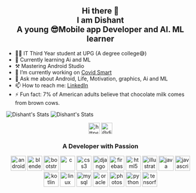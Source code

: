 <h2 align="center">Hi there 👋<br>I am Dishant<br> A young 😎Mobile app Developer and AI. ML learner</h2>

- 👨‍🎓 IT Third Year student at UPG (A degree college😅)
- 🌱 Currently learning Ai and ML
- ⚒ Mastering Android Studio
- 🔭 I’m currently working on [Covid Smart](https://github.com/Horizon733/Covid-Smart)
- 💬 Ask me about Android, Life, Motivation, graphics, Ai and ML
- 📫 How to reach me: [LinkedIn](https://www.linkedin.com/in/dishant-gandhi/)
- ⚡ Fun fact: 7% of American adults believe that chocolate milk comes from brown cows.

![Dishant's Stats](https://github-readme-stats.vercel.app/api?username=horizon733&show_icons=true&hide_border=true&theme=buefy)
![Dishant's Stats](https://github-readme-stats.vercel.app/api/top-langs/?username=horizon733&theme=buefy&hide=css,html)

<!-- BLOG-POST-LIST:START -->
<!-- BLOG-POST-LIST:END -->

<p align="center">
<a href="https://www.linkedin.com/in/dishant-gandhi/" target="blank"><img align="center" src="https://cdn.jsdelivr.net/npm/simple-icons@3.0.1/icons/linkedin.svg" alt="https://www.linkedin.com/in/dishant-gandhi/" height="30" width="30" /></a>
<a href="https://medium.com/@dishant_gandhi" target="blank"><img align="center" src="https://cdn.jsdelivr.net/npm/simple-icons@3.0.1/icons/medium.svg" alt="@dishant_gandhi" height="30" width="30" /></a>
</p>

<h3 align="center">A Developer with Passion</h3>

<p align="center">
  <img src="https://devicons.github.io/devicon/devicon.git/icons/android/android-original-wordmark.svg" alt="android" width="40" height="40"/> 
<img src="https://download.blender.org/branding/community/blender_community_badge_white.svg" alt="blender" width="40" height="40"/> <img src="https://devicons.github.io/devicon/devicon.git/icons/bootstrap/bootstrap-plain.svg" alt="bootstrap" width="40" height="40"/> <img src="https://devicons.github.io/devicon/devicon.git/icons/c/c-original.svg" alt="c" width="40" height="40"/> <img src="https://devicons.github.io/devicon/devicon.git/icons/css3/css3-original-wordmark.svg" alt="css3" width="40" height="40"/> <img src="https://devicons.github.io/devicon/devicon.git/icons/django/django-original.svg" alt="django" width="40" height="40"/> <img src="https://www.vectorlogo.zone/logos/firebase/firebase-icon.svg" alt="firebase" width="40" height="40"/> <img src="https://devicons.github.io/devicon/devicon.git/icons/html5/html5-original-wordmark.svg" alt="html5" width="40" height="40"/> <img src="https://www.vectorlogo.zone/logos/adobe_illustrator/adobe_illustrator-icon.svg" alt="illustrator" width="40" height="40"/> <img src="https://devicons.github.io/devicon/devicon.git/icons/java/java-original-wordmark.svg" alt="java" width="40" height="40"/> <img src="https://devicons.github.io/devicon/devicon.git/icons/javascript/javascript-original.svg" alt="javascript" width="40" height="40"/> <img src="https://www.vectorlogo.zone/logos/kotlinlang/kotlinlang-icon.svg" alt="kotlin" width="40" height="40"/> <img src="https://devicons.github.io/devicon/devicon.git/icons/linux/linux-original.svg" alt="linux" width="40" height="40"/> <img src="https://devicons.github.io/devicon/devicon.git/icons/mysql/mysql-original-wordmark.svg" alt="mysql" width="40" height="40"/> <img src="https://devicons.github.io/devicon/devicon.git/icons/oracle/oracle-original.svg" alt="oracle" width="40" height="40"/> <img src="https://devicons.github.io/devicon/devicon.git/icons/photoshop/photoshop-plain.svg" alt="photoshop" width="40" height="40"/> <img src="https://devicons.github.io/devicon/devicon.git/icons/python/python-original.svg" alt="python" width="40" height="40"/> <img src="https://www.vectorlogo.zone/logos/tensorflow/tensorflow-icon.svg" alt="tensorflow" width="40" height="40"/></p>
